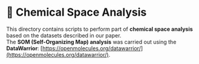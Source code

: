 # 🧪 Chemical Space Analysis

This directory contains scripts to perform part of **chemical space analysis** based on the datasets described in our paper.  
The **SOM (Self-Organizing Map) analysis** was carried out using the **DataWarrior**: [https://openmolecules.org/datawarrior/](https://openmolecules.org/datawarrior/).  
